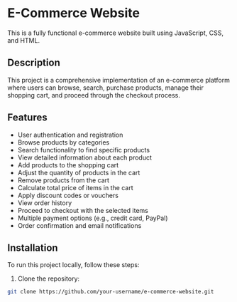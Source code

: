 # E-Commerce Website

This is a fully functional e-commerce website built using JavaScript, CSS, and HTML.

## Description

This project is a comprehensive implementation of an e-commerce platform where users can browse, search, purchase products, manage their shopping cart, and proceed through the checkout process.

## Features

- User authentication and registration
- Browse products by categories
- Search functionality to find specific products
- View detailed information about each product
- Add products to the shopping cart
- Adjust the quantity of products in the cart
- Remove products from the cart
- Calculate total price of items in the cart
- Apply discount codes or vouchers
- View order history
- Proceed to checkout with the selected items
- Multiple payment options (e.g., credit card, PayPal)
- Order confirmation and email notifications

## Installation

To run this project locally, follow these steps:

1. Clone the repository:

```bash
git clone https://github.com/your-username/e-commerce-website.git
```
